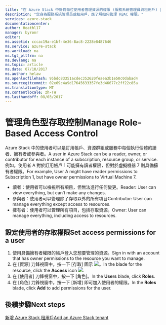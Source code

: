 ```yaml
---
title: "在 Azure Stack 中針對每位使用者管理資源的權限 (服務系統管理員與租用戶) | Microsoft Docs"
description: "您身為服務系統管理員或租用戶，應了解如何管理 RBAC 權限。"
services: azure-stack
documentationcenter: 
author: Heathl17
manager: byronr
editor: 
ms.assetid: cccac19a-e1bf-4e36-8ac8-2228e8487646
ms.service: azure-stack
ms.workload: na
ms.tgt_pltfrm: na
ms.devlang: na
ms.topic: article
ms.date: 07/10/2017
ms.author: helaw
ms.openlocfilehash: 95bdc83351acdec352620feaea3b1e50c0dabad4
ms.sourcegitcommit: 02e69c4a9d17645633357fe3d46677c2ff22c85a
ms.translationtype: MT
ms.contentlocale: zh-TW
ms.lasthandoff: 08/03/2017
---
```

# <a name="manage-role-based-access-control"></a><span data-ttu-id="a61af-103">管理角色型存取控制</span><span class="sxs-lookup"><span data-stu-id="a61af-103">Manage Role-Based Access Control</span></span>
<span data-ttu-id="a61af-104">Azure Stack 中的使用者可以是訂用帳戶、資源群組或服務中每個執行個體的讀者、擁有者或參與者。</span><span class="sxs-lookup"><span data-stu-id="a61af-104">A user in Azure Stack can be a reader, owner, or contributor for each instance of a subscription, resource group, or service.</span></span> <span data-ttu-id="a61af-105">例如，使用者 A 對於訂用帳戶 1 可能擁有讀者權限，但對於虛擬機器 7 則具備擁有者權限。</span><span class="sxs-lookup"><span data-stu-id="a61af-105">For example, User A might have reader permissions to Subscription 1, but have owner permissions to Virtual Machine 7.</span></span>

* <span data-ttu-id="a61af-106">讀者：使用者可以檢視所有項目，但無法進行任何變更。</span><span class="sxs-lookup"><span data-stu-id="a61af-106">Reader: User can view everything, but can’t make any changes.</span></span>
* <span data-ttu-id="a61af-107">參與者：使用者可以管理除了存取以外的所有項目</span><span class="sxs-lookup"><span data-stu-id="a61af-107">Contributor: User can manage everything except access to resources.</span></span>
* <span data-ttu-id="a61af-108">擁有者：使用者可以管理所有項目，包括存取資源。</span><span class="sxs-lookup"><span data-stu-id="a61af-108">Owner: User can manage everything, including access to resources.</span></span>

## <a name="set-access-permissions-for-a-user"></a><span data-ttu-id="a61af-109">設定使用者的存取權限</span><span class="sxs-lookup"><span data-stu-id="a61af-109">Set access permissions for a user</span></span>
1. <span data-ttu-id="a61af-110">使用具備擁有者權限的帳戶登入您想要管理的資源。</span><span class="sxs-lookup"><span data-stu-id="a61af-110">Sign in with an account that has owner permissions to the resource you want to manage.</span></span>
2. <span data-ttu-id="a61af-111">在 [資源] 刀鋒視窗中，按一下 [存取] 圖示 ![](media/azure-stack-manage-permissions/image1.png)。</span><span class="sxs-lookup"><span data-stu-id="a61af-111">In the blade for the resource, click the **Access** icon ![](media/azure-stack-manage-permissions/image1.png).</span></span>
3. <span data-ttu-id="a61af-112">在 [使用者] 刀鋒視窗中，按一下 [角色]。</span><span class="sxs-lookup"><span data-stu-id="a61af-112">In the **Users** blade, click **Roles**.</span></span>
4. <span data-ttu-id="a61af-113">在 [角色] 刀鋒視窗中，按一下 [新增] 即可加入使用者的權限。</span><span class="sxs-lookup"><span data-stu-id="a61af-113">In the **Roles** blade, click **Add** to add permissions for the user.</span></span>

## <a name="next-steps"></a><span data-ttu-id="a61af-114">後續步驟</span><span class="sxs-lookup"><span data-stu-id="a61af-114">Next steps</span></span>
[<span data-ttu-id="a61af-115">新增 Azure Stack 租用戶</span><span class="sxs-lookup"><span data-stu-id="a61af-115">Add an Azure Stack tenant</span></span>](azure-stack-add-new-user-aad.md)

